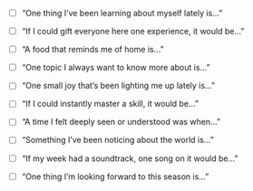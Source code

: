 - [ ] “One thing I’ve been learning about myself lately is…”
    
- [ ] “If I could gift everyone here one experience, it would be…”
    
- [ ] “A food that reminds me of home is…”
    
- [ ] “One topic I always want to know more about is…”
    
- [ ] “One small joy that’s been lighting me up lately is…”
    
- [ ] “If I could instantly master a skill, it would be…”
    
- [ ] “A time I felt deeply seen or understood was when…”
    
- [ ] “Something I’ve been noticing about the world is…”
    
- [ ] “If my week had a soundtrack, one song on it would be…”
    
- [ ] “One thing I’m looking forward to this season is…”
